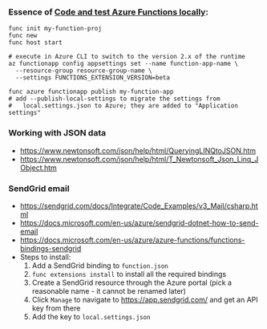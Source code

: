 ### Essence of [Code and test Azure Functions locally](https://docs.microsoft.com/en-us/azure/azure-functions/functions-run-local):

    func init my-function-proj
    func new
    func host start

    # execute in Azure CLI to switch to the version 2.x of the runtime
    az functionapp config appsettings set --name function-app-name \
      --resource-group resource-group-name \
      --settings FUNCTIONS_EXTENSION_VERSION=beta

    func azure functionapp publish my-function-app
    # add --publish-local-settings to migrate the settings from
    #   local.settings.json to Azure; they are added to "Application settings"

### Working with JSON data

 - https://www.newtonsoft.com/json/help/html/QueryingLINQtoJSON.htm
 - https://www.newtonsoft.com/json/help/html/T_Newtonsoft_Json_Linq_JObject.htm

### SendGrid email

 - https://sendgrid.com/docs/Integrate/Code_Examples/v3_Mail/csharp.html
 - https://docs.microsoft.com/en-us/azure/sendgrid-dotnet-how-to-send-email
 - https://docs.microsoft.com/en-us/azure/azure-functions/functions-bindings-sendgrid
 - Steps to install:
   1. Add a SendGrid binding to `function.json`
   1. `func extensions install` to install all the required bindings
   1. Create a SendGrid resource through the Azure portal (pick a reasonable 
      name - it cannot be renamed later)
   1. Click `Manage` to navigate to https://app.sendgrid.com/ and get an API key from there
   1. Add the key to `local.settings.json`
